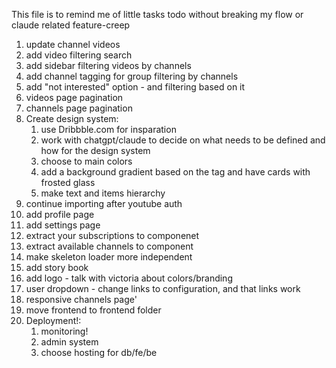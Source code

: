 This file is to remind me of little tasks todo without breaking my flow or claude related feature-creep

1. update channel videos
1. add video filtering search
1. add sidebar filtering videos by channels
1. add channel tagging for group filtering by channels
1. add "not interested" option - and filtering based on it
1. videos page pagination
1. channels page pagination
1. Create design system: 
    1. use Dribbble.com for insparation 
    1. work with chatgpt/claude to decide on what needs to be defined and how for the design system
    1. choose to main colors
    1. add a background gradient based on the tag and have cards with frosted glass
    1. make text and items hierarchy 
1. continue importing after youtube auth
1. add profile page
1. add settings page
1. extract your subscriptions to componenet
1. extract available channels to component
1. make skeleton loader more independent
1. add story book
1. add logo - talk with victoria about colors/branding
1. user dropdown - change links to configuration, and that links work
1. responsive channels page'
1. move frontend to frontend folder
1. Deployment!: 
    1. monitoring!
    1. admin system
    1. choose hosting for db/fe/be